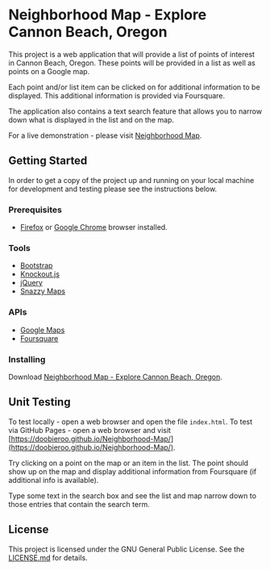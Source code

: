 # Neighborhood Map - Explore Cannon Beach, Oregon    
This project is a web application that will provide a list of points of interest in Cannon Beach, Oregon. These points will be provided in a list as well as points on a Google map.

Each point and/or list item can be clicked on for additional information to be displayed. This additional information is provided via Foursquare.

The application also contains a text search feature that allows you to narrow down what is displayed in the list and on the map. 

For a live demonstration - please visit [Neighborhood Map](https://doobieroo.github.io/Neighborhood-Map/).

## Getting Started
In order to get a copy of the project up and running on your local machine for development and testing please see the instructions below.

### Prerequisites
- [Firefox](https://www.mozilla.org/en-US/firefox/new/) or [Google Chrome](https://www.google.com/chrome/browser/features.html?brand=CHBD&gclid=CjwKCAjw_dTMBRBHEiwApIzn_LkIhLMmU2yEU8pU-EfT_9fzVZ2YfH0S3Pk63j-6YulHZt-buUfuohoC7hIQAvD_BwE&dclid=CImvofPc3tUCFRfdYgodupMCzw) browser installed.

### Tools
- [Bootstrap](https://getbootstrap.com/)
- [Knockout.js](http://knockoutjs.com/)
- [jQuery](https://jquery.com/)
- [Snazzy Maps](https://snazzymaps.com/)

### APIs
- [Google Maps](https://developers.google.com/maps/documentation/javascript/)
- [Foursquare](https://developer.foursquare.com/)

### Installing
Download [Neighborhood Map - Explore Cannon Beach, Oregon](https://github.com/doobieroo/Neighborhood-Map).

## Unit Testing
To test locally - open a web browser and open the file `index.html`.
To test via GitHub Pages - open a web browser and visit [https://doobieroo.github.io/Neighborhood-Map/](https://doobieroo.github.io/Neighborhood-Map/).

Try clicking on a point on the map or an item in the list. The point should show up on the map and display additional information from Foursquare (if additional info is available).

Type some text in the search box and see the list and map narrow down to those entries that contain the search term.

## License
This project is licensed under the GNU General Public License. See the [LICENSE.md](https://github.com/doobieroo/Neighborhood-Map/blob/master/LICENSE) for details.




